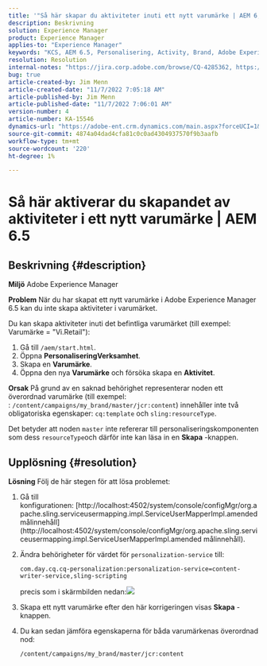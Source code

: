 ```yaml
---
title: '"Så här skapar du aktiviteter inuti ett nytt varumärke | AEM 6,5 tum'
description: Beskrivning
solution: Experience Manager
product: Experience Manager
applies-to: "Experience Manager"
keywords: "KCS, AEM 6.5, Personalisering, Activity, Brand, Adobe Experience Manager, enable, create, creating"
resolution: Resolution
internal-notes: "https://jira.corp.adobe.com/browse/CQ-4285362, https://jira.corp.adobe.com/browse/CQ-4278366, https://daycare.day.com/content/home/ubs_cq/ubs_ch/fit_internet/214314.html#post0006"
bug: true
article-created-by: Jim Menn
article-created-date: "11/7/2022 7:05:18 AM"
article-published-by: Jim Menn
article-published-date: "11/7/2022 7:06:01 AM"
version-number: 4
article-number: KA-15546
dynamics-url: "https://adobe-ent.crm.dynamics.com/main.aspx?forceUCI=1&pagetype=entityrecord&etn=knowledgearticle&id=ea81b688-6a5e-ed11-9561-6045bd0065f9"
source-git-commit: 4874a04dad4cfa81c0c0ad4304937570f9b3aafb
workflow-type: tm+mt
source-wordcount: '220'
ht-degree: 1%

---
```


# Så här aktiverar du skapandet av aktiviteter i ett nytt varumärke | AEM 6.5

## Beskrivning {#description}


<b>Miljö</b>
Adobe Experience Manager

<b>Problem</b>
När du har skapat ett nytt varumärke i Adobe Experience Manager 6.5 kan du inte skapa aktiviteter i varumärket.

Du kan skapa aktiviteter inuti det befintliga varumärket (till exempel: Varumärke = &quot;Vi.Retail&quot;):

1. Gå till `/aem/start.html`.
2. Öppna <b>Personalisering</b><b>Verksamhet</b>.
3. Skapa en <b>Varumärke</b>.
4. Öppna den nya <b>Varumärke</b> och försöka skapa en <b>Aktivitet</b>.


<b>Orsak</b>
På grund av en saknad behörighet representerar noden ett överordnad varumärke (till exempel: : `/content/campaigns/my_brand/master/jcr:content`) innehåller inte två obligatoriska egenskaper: `cq:template` och `sling:resourceType`.

Det betyder att noden `master` inte refererar till personaliseringskomponenten som dess `resourceType`och därför inte kan läsa in en <b>Skapa</b> -knappen.








## Upplösning {#resolution}


<b>Lösning</b>
Följ de här stegen för att lösa problemet:

1. Gå till konfigurationen: [http://localhost:4502/system/console/configMgr/org.apache.sling.serviceusermapping.impl.ServiceUserMapperImpl.amended målinnehåll](http://localhost:4502/system/console/configMgr/org.apache.sling.serviceusermapping.impl.ServiceUserMapperImpl.amended målinnehåll).
2. Ändra behörigheter för värdet för `personalization-service` till:

   `com.day.cq.cq-personalization:personalization-service=content-writer-service,sling-scripting`

   precis som i skärmbilden nedan:![](https://adobe.sharepoint.com/sites/D365EntAttachments/knowledgearticle/How%20to%20enable%20creating%20Activities%20inside%20a%20new%20Brand%20-%20Personalization%20-%20AEM%206-5_19685F9AF794EA11A811000D3A303484/Activity_Brand_Create.jpg)
3. Skapa ett nytt varumärke efter den här korrigeringen visas <b>Skapa</b> -knappen.
4. Du kan sedan jämföra egenskaperna för båda varumärkenas överordnad nod:


   ```
   /content/campaigns/my_brand/master/jcr:content
   ```



